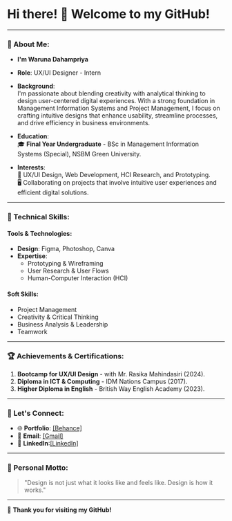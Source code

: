 # Hi there! 👋 Welcome to my GitHub!

---

### 👤 About Me:
- **I'm Waruna Dahampriya**   
- **Role**: UX/UI Designer - Intern  
- **Background**:  
   I'm passionate about blending creativity with analytical thinking to design user-centered digital experiences. With a strong foundation in Management Information Systems and Project Management, I focus on crafting intuitive designs that enhance usability, streamline processes, and drive efficiency in business environments.  

- **Education**:  
   🎓 **Final Year Undergraduate** - BSc in Management Information Systems (Special), NSBM Green University.  

- **Interests**:  
   🎨 UX/UI Design, Web Development, HCI Research, and Prototyping.  
   🖥️ Collaborating on projects that involve intuitive user experiences and efficient digital solutions.
  
---

### 🚀 Technical Skills:
#### Tools & Technologies:
- **Design**: Figma, Photoshop, Canva  
- **Expertise**:  
  - Prototyping & Wireframing  
  - User Research & User Flows  
  - Human-Computer Interaction (HCI)  

#### Soft Skills:
- Project Management  
- Creativity & Critical Thinking  
- Business Analysis & Leadership  
- Teamwork  

---

### 🏆 Achievements & Certifications:
1. **Bootcamp for UX/UI Design** - with Mr. Rasika Mahindasiri (2024).  
2. **Diploma in ICT & Computing** - IDM Nations Campus (2017).  
3. **Higher Diploma in English** - British Way English Academy (2023).  

---

### 🤝 Let's Connect:
- 🌐 **Portfolio**: [[Behance]](https://www.behance.net/warunadahampr)  
- 📧 **Email**: [[Gmail]](pwdkumarasiri@gmail.com)  
- 🔗 **LinkedIn**:[[LinkedIn]](www.linkedin.com/in/warunadahampriya)  

---

### 📝 Personal Motto:
> "Design is not just what it looks like and feels like. Design is how it works."  

---

🌟 **Thank you for visiting my GitHub!**  
